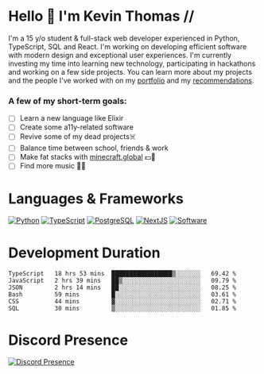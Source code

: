 # Hello 👋 I'm Kevin Thomas //

I'm a 15 y/o student & full-stack web developer experienced in Python, TypeScript, SQL and React. I'm working on developing efficient software with modern design and exceptional user experiences. I'm currently investing my time into learning new technology, participating in hackathons and working on a few side projects. You can learn more about my projects and the people I've worked with on my [portfolio](https://kevinthomas.codes/) and my [recommendations](https://github.com/kevinjosethomas/Testimonials).

### A few of my short-term goals:
- [ ] Learn a new language like Elixir
- [ ] Create some a11y-related software
- [ ] Revive some of my dead projects☠️
- [ ] Balance time between school, friends & work
- [ ] Make fat stacks with [minecraft.global](https://minecraft.global/) 💵💸
- [ ] Find more music 🎵🎶

# Languages & Frameworks
[![Python](https://i.imgur.com/uJCFGqb.png)](https://kevinthomas.codes/stack)
[![TypeScript](https://i.imgur.com/LlHxpmm.png)](https://kevinthomas.codes/stack)
[![PostgreSQL](https://i.imgur.com/JtHCo5L.png)](https://kevinthomas.codes/stack)
[![NextJS](https://i.imgur.com/S1zqWbT.png)](https://kevinthomas.codes/stack)
[![Software](https://i.imgur.com/cdfHm5u.png)](https://kevinthomas.codes/stack)

# Development Duration

<!--START_SECTION:waka-->

```text
TypeScript   18 hrs 53 mins  █████████████████▒░░░░░░░   69.42 %
JavaScript   2 hrs 39 mins   ██▒░░░░░░░░░░░░░░░░░░░░░░   09.79 %
JSON         2 hrs 14 mins   ██░░░░░░░░░░░░░░░░░░░░░░░   08.25 %
Bash         59 mins         █░░░░░░░░░░░░░░░░░░░░░░░░   03.61 %
CSS          44 mins         ▓░░░░░░░░░░░░░░░░░░░░░░░░   02.71 %
SQL          30 mins         ▒░░░░░░░░░░░░░░░░░░░░░░░░   01.85 %
```

<!--END_SECTION:waka-->

# Discord Presence
[![Discord Presence](https://lanyard.cnrad.dev/api/418707912836382721)](https:/kevinthomas.codes/)
